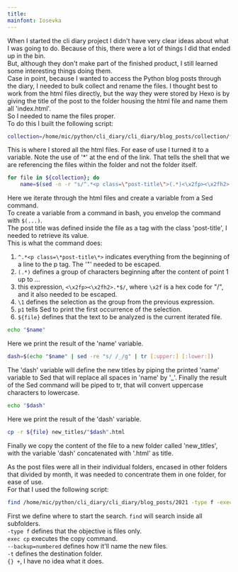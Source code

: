 ```yaml
---
title:
mainfont: Iosevka
---
```


When I started the cli diary project I didn't have very clear ideas about what I
was going to do. Because of this, there were a lot of things I did that ended up
in the bin.  
But, although they don't make part of the finished product, I still learned some
interesting things doing them.  
Case in point, because I wanted to access the Python blog posts through the
diary, I needed to bulk collect and rename the files. I thought best to work from
the html files directly, but the way they were stored by Hexo is by giving the
title of the post to the folder housing the html file and name them all 'index.html'.  
So I needed to name the files proper.  
To do this I built the following script:  

```bash
collection=/home/mic/python/cli_diary/cli_diary/blog_posts/collection/*
```
This is where I stored all the html files. For ease of use I turned it to a
variable. Note the use of '*' at the end of the link. That tells the shell that
we are referencing the files within the folder and not the folder itself.

```bash
for file in ${collection}; do
    name=$(sed -n -r "s/^.*<p class=\"post-title\">(.*)<\x2fp><\x2fh2>.*$/\1/p1" ${file})
```
Here we iterate through the html files and create a variable from a Sed command.  
To create a variable from a command in bash, you envelop the command with
`$(...)`.  
The post title was defined inside the file as a tag with the class 'post-title',
I needed to retrieve its value.  
This is what the command does:
1. `^.*<p class=\*post-title\*>` indicates everything from the beginning of a
   line to the p tag. The '"' needed to be escaped.  
2. `(.*)` defines a group of characters beginning after the content of point 1
   up to ...
3. this expression, `<\x2fp><\x2fh2>.*$/`, where `\x2f` is a hex code for "/",
   and it also needed to be escaped.  
4. `\1` defines the selection as the group from the previous expression.  
5. `p1` tells Sed to print the first occurrence of the selection.  
6. `${file}` defines that the text to be analyzed is the current iterated file.  

```bash
echo "$name"
```
Here we print the result of the 'name' variable.

```bash
dash=$(echo "$name" | sed -re "s/ /_/g" | tr [:upper:] [:lower:])
```
The 'dash' variable will define the new titles by piping the printed 'name'
variable to Sed that will replace all spaces in 'name' by '_'. Finally the
result of the Sed command will be piped to tr, that will convert uppercase
characters to lowercase.  

```bash
echo "$dash"
```
Here we print the result of the 'dash' variable.

```bash
cp -r ${file} new_titles/"$dash".html
```
Finally we copy the content of the file to a new folder called 'new_titles',
with the variable 'dash' concatenated with '.html' as title.  

As the post files were all in their individual folders, encased in other folders
that divided by month, it was needed to concentrate them in one folder, for ease
of use.  
For that I used the following script:

```bash
find /home/mic/python/cli_diary/cli_diary/blog_posts/2021 -type f -exec cp --backup=numbered -t /home/mic/python/cli_diary/cli_diary/blog_posts/collection {} +
```
First we define where to start the search. `find` will search inside all
subfolders.  
`-type f` defines that the objective is files only.  
`exec cp` executes the copy command.  
`--backup=numbered` defines how it'll name the new files.  
`-t` defines the destination folder.  
`{} +`, I have no idea what it does.
